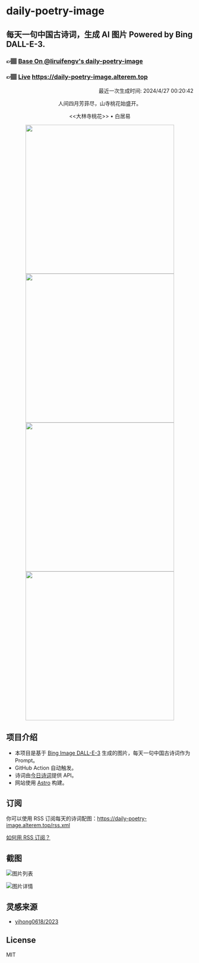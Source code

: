 
# daily-poetry-image

## 每天一句中国古诗词，生成 AI 图片 Powered by Bing DALL-E-3.

### 👉🏽 [Base On @liruifengv's daily-poetry-image](https://github.com/liruifengv/daily-poetry-image)

### 👉🏽 [Live](https://daily-poetry-image.alterem.top/) https://daily-poetry-image.alterem.top

<p align="right">
  最近一次生成时间: 2024/4/27 00:20:42
</p>
<p align="center">
人间四月芳菲尽，山寺桃花始盛开。
</p>
<p align="center">
<<大林寺桃花>> • 白居易
</p>
<p align="center">
<img src="https://tse2.mm.bing.net/th/id/OIG4.f1Elvv9qfYvVlyy_0Eg2" height="400" width="400" />
<img src="https://tse4.mm.bing.net/th/id/OIG4.w2oUTQ9n88_SLi2D7MC3" height="400" width="400" />
<img src="https://tse2.mm.bing.net/th/id/OIG4.I9ktFHLflvHuddPmUfis" height="400" width="400" />
<img src="https://tse2.mm.bing.net/th/id/OIG4.WgtVxV3litLYbHMurXO6" height="400" width="400" />
</p>

## 项目介绍

-   本项目是基于 [Bing Image DALL-E-3](https://www.bing.com/images/create) 生成的图片，每天一句中国古诗词作为 Prompt。
-   GitHub Action 自动触发。
-   诗词由[今日诗词](https://www.jinrishici.com/)提供 API。
-   网站使用 [Astro](https://astro.build) 构建。

## 订阅

你可以使用 RSS 订阅每天的诗词配图：https://daily-poetry-image.alterem.top/rss.xml

[如何用 RSS 订阅？](https://zhuanlan.zhihu.com/p/55026716)

## 截图

![图片列表](./screenshots/Snipaste_2023-12-28_21-00-26.png)

![图片详情](./screenshots/Snipaste_2023-12-28_21-00-53.png)

## 灵感来源

-   [yihong0618/2023](https://github.com/yihong0618/2023)

## License

MIT
